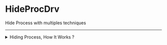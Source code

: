 # HideProcDrv
Hide Process with multiples techniques

---
<details>

<summary> Hiding Process, How It Works ? </summary>
soon


<summary> Hiding Driver, How It Works ? </summary>
soon
